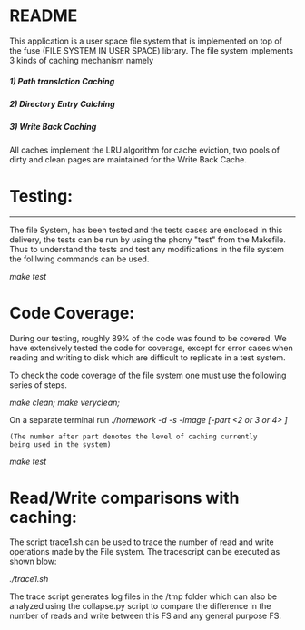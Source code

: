 # README


This application is a user space file system that is implemented on top
of the fuse (FILE SYSTEM IN USER SPACE) library. The file system implements
3 kinds of caching mechanism namely 

##### 1) Path translation Caching
##### 2) Directory Entry Calching
##### 3) Write Back Caching

All caches implement the LRU algorithm for cache eviction, two pools of 
dirty and clean pages are maintained for the Write Back Cache.


# Testing:
--------

The file System, has been tested and the tests cases are enclosed in 
this delivery, the tests can be run by using the phony "test" from the 
Makefile. 
Thus to understand the tests and test any modifications in the file 
system the folllwing commands can be used.
						
*make test*


# Code Coverage:

During our testing, roughly 89% of the code was found to be covered.
We have extensively tested the code for coverage,
except for error cases when reading and writing to disk
which are difficult to replicate in a test system.

To check the code coverage of the file system one must use the following
series of steps.

*make clean; make veryclean;*
	
On a separate terminal run
*./homework -d -s -image <fs image name> [-part <2 or 3 or 4> ]*
	
	(The number after part denotes the level of caching currently 
	being used in the system)

*make test*

					
# Read/Write comparisons with caching:

The script trace1.sh can be used to trace the number of read and write 
operations made by the File system. The tracescript can be executed as 
shown blow:

*./trace1.sh <Sm Directory inside the FS>*
			
The trace script generates log files in the /tmp 
folder which can also be analyzed using the collapse.py script
to compare the difference in the number of reads and write 
between this FS and any general purpose FS.
